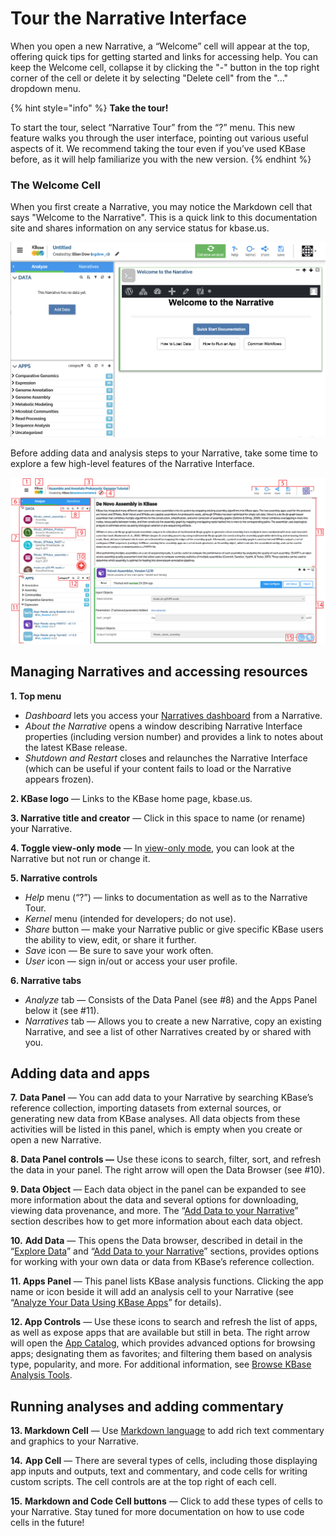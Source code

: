 # Tour the Narrative Interface

When you open a new Narrative, a “Welcome” cell will appear at the top, offering quick tips for getting started and links for accessing help. You can keep the Welcome cell, collapse it by clicking the "-" button in the top right corner of the cell or delete it by selecting "Delete cell" from the "..." dropdown menu.

{% hint style="info" %}
**Take the tour!**

To start the tour, select “Narrative Tour” from the “?” menu. This new feature walks you through the user interface, pointing out various useful aspects of it. We recommend taking the tour even if you’ve used KBase before, as it will help familiarize you with the new version.
{% endhint %}

### The Welcome Cell

When you first create a Narrative, you may notice the Markdown cell that says "Welcome to the Narrative". This is a quick link to this documentation site and shares information on any service status for kbase.us. 

![Welcome Cell](../../.gitbook/assets/newwelcomecell.png)

Before adding data and analysis steps to your Narrative, take some time to explore a few high-level features of the Narrative Interface.

![](../../.gitbook/assets/tour-narrative.png)

## Managing Narratives and accessing resources

**1. Top menu**

* _Dashboard_ lets you access your [Narratives dashboard](narratives-the-updated-dashboard.md) from a Narrative.
* _About the Narrative_ opens a window describing Narrative Interface properties \(including version number\) and provides a link to notes about the latest KBase release.
* _Shutdown and Restart_ closes and relaunches the Narrative Interface \(which can be useful if your content fails to load or the Narrative appears frozen\).

**2. KBase logo** — Links to the KBase home page, kbase.us.

**3. Narrative title and creator** — Click in this space to name \(or rename\) your Narrative.

**4. Toggle view-only mode** — In [view-only mode](access-and-copy.md), you can look at the Narrative but not run or change it.

**5. Narrative controls**

* _Help_ menu \(“?”\) — links to documentation as well as to the Narrative Tour.
* _Kernel_ menu \(intended for developers; do not use\).
* _Share_ button — make your Narrative public or give specific KBase users the ability to view, edit, or share it further.
* _Save_ icon — Be sure to save your work often.
* _User_ icon — sign in/out or access your user profile.

**6. Narrative tabs**

* _Analyze_ tab — Consists of the Data Panel \(see \#8\) and the Apps Panel below it \(see \#11\). 
* _Narratives_ tab — Allows you to create a new Narrative, copy an existing Narrative, and see a list of other Narratives created by or shared with you.

## Adding data and apps

**7.** **Data Panel** — You can add data to your Narrative by searching KBase’s reference collection, importing datasets from external sources, or generating new data from KBase analyses. All data objects from these activities will be listed in this panel, which is empty when you create or open a new Narrative.

**8. Data Panel controls —** Use these icons to search, filter, sort, and refresh the data in your panel. The right arrow will open the Data Browser \(see \#10\).

**9. Data Object** — Each data object in the panel can be expanded to see more information about the data and several options for downloading, viewing data provenance, and more. The “[Add Data to your Narrative](add-data.md)” section describes how to get more information about each data object.

**10.** **Add Data** — This opens the Data browser, described in detail in the “[Explore Data](explore-data.md)” and “[Add Data to your Narrative](add-data.md)” sections, provides options for working with your own data or data from KBase’s reference collection.

**11. Apps Panel** — This panel lists KBase analysis functions. Clicking the app name or icon beside it will add an analysis cell to your Narrative \(see “[Analyze Your Data Using KBase Apps](analyze-data.md)” for details\).

**12. App Controls** — Use these icons to search and refresh the list of apps, as well as expose apps that are available but still in beta. The right arrow will open the [App Catalog](https://narrative.kbase.us/#appcatalog), which provides advanced options for browsing apps; designating them as favorites; and filtering them based on analysis type, popularity, and more. For additional information, see [Browse KBase Analysis Tools](add-apps.md).

## Running analyses and adding commentary

**13. Markdown Cell** — Use [Markdown language](https://blog.ghost.org/markdown/) to add rich text commentary and graphics to your Narrative.

**14.** **App Cell** — There are several types of cells, including those displaying app inputs and outputs, text and commentary, and code cells for writing custom scripts. The cell controls are at the top right of each cell.

**15.** **Markdown and Code Cell buttons** — Click to add these types of cells to your Narrative. Stay tuned for more documentation on how to use code cells in the future!

